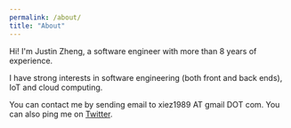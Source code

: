 ```yaml
---
permalink: /about/
title: "About"
---
```



Hi! I'm Justin Zheng, a software engineer with more than 8 years of experience.

I have strong interests in software engineering (both front and back ends), IoT and cloud computing.

You can contact me by sending email to xiez1989 AT gmail DOT com. You can also ping me on [Twitter](https://www.twitter.com/xiez1989).
